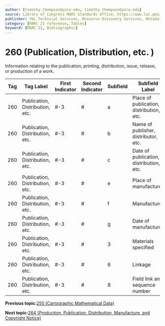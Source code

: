 ```yaml
---
author: [timothy.thompson@yale.edu, timothy.thompson@yale.edu]
source: Library of Congress MARC Standards Office, https://www.loc.gov/marc/bibliographic/bd260.html
publisher: YUL Technical Services, Resource Discovery Services, Metadata Services Unit
category: [MARC 21 reference, Tables]
keyword: [MARC 21, Bibliographic]
---
```


# 260 \(Publication, Distribution, etc. \)

Information relating to the publication, printing, distribution, issue, release, or production of a work.

|Tag|Tag Label|First Indicator|Second Indicator|Subfield|Subfield Label|Repeatable|
|---|---------|---------------|----------------|--------|--------------|----------|
|260|Publication, Distribution, etc.|\#-3|\#|a|Place of publication, distribution, etc.|F|
|260|Publication, Distribution, etc.|\#-3|\#|b|Name of publisher, distributor, etc.|F|
|260|Publication, Distribution, etc.|\#-3|\#|c|Date of publication, distribution, etc.|F|
|260|Publication, Distribution, etc.|\#-3|\#|e|Place of manufacture|F|
|260|Publication, Distribution, etc.|\#-3|\#|f|Manufacturer|F|
|260|Publication, Distribution, etc.|\#-3|\#|g|Date of manufacture|F|
|260|Publication, Distribution, etc.|\#-3|\#|3|Materials specified|F|
|260|Publication, Distribution, etc.|\#-3|\#|6|Linkage|F|
|260|Publication, Distribution, etc.|\#-3|\#|8|Field link and sequence number|F|

**Previous topic:**[255 \(Cartographic Mathematical Data\)](../tables/255_bib_table.md)

**Next topic:**[264 \(Production, Publication, Distribution, Manufacture, and Copyright Notice\)](../tables/264_bib_table.md)

